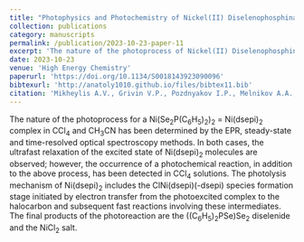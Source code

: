```yaml
---
title: "Photophysics and Photochemistry of Nickel(II) Diselenophosphinate in CCl4"
collection: publications
category: manuscripts
permalink: /publication/2023-10-23-paper-11
excerpt: 'The nature of the photoprocess of Nickel(II) Diselenophosphinate in CCl4 were determined y the EPR, steady-state and time-resolved optical spectroscopy methods'
date: 2023-10-23
venue: 'High Energy Chemistry'
paperurl: 'https://doi.org/10.1134/S0018143923090096'
bibtexurl: 'http://anatoly1010.github.io/files/bibtex11.bib'
citation: 'Mikheylis A.V., Grivin V.P., Pozdnyakov I.P., Melnikov A.A., Melnikov A.R., Sadykov E.Kh., Artem’ev A.V. &quot;Photophysics and Photochemistry of Nickel(II) Diselenophosphinate in CCl4.&quot; <i>High Energy Chem.</i>. 2023. 57(3). P. S433-S440.'
---
```

The nature of the photoprocess for a Ni(Se<sub>2</sub>P(C<sub>6</sub>H<sub>5</sub>)<sub>2</sub>)<sub>2</sub> = Ni(dsepi)<sub>2</sub> complex in CCl<sub>4</sub> and CH<sub>3</sub>CN has been determined by the EPR, steady-state and time-resolved optical spectroscopy methods. In both cases, the ultrafast relaxation of the excited state of Ni(dsepi)<sub>2</sub> molecules are observed; however, the occurrence of a photochemical reaction, in addition to the above process, has been detected in CCl<sub>4</sub> solutions. The photolysis mechanism of Ni(dsepi)<sub>2</sub> includes the ClNi(dsepi)(-dsepi) species formation stage initiated by electron transfer from the photoexcited complex to the halocarbon and subsequent fast reactions involving these intermediates. The final products of the photoreaction are the ((C<sub>6</sub>H<sub>5</sub>)<sub>2</sub>PSe)Se<sub>2</sub> diselenide and the NiCl<sub>2</sub> salt.